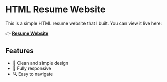 # HTML Resume Website  

This is a simple HTML resume website that I built. You can view it live here:  

👉 **[Resume Website](https://nicolefrumkin.github.io/resume-website/)**  

## Features  
- 🎨 Clean and simple design  
- 📱 Fully responsive  
- 🔍 Easy to navigate  
